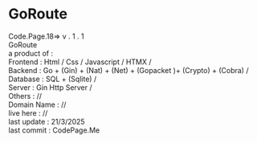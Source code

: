 # GoRoute

Code.Page.18=> v . 1 . 1 <br>
GoRoute <br>
a product of : <br>
      Frontend : Html / Css / Javascript  / HTMX /<br>
      Backend : Go + (Gin) + (Nat) + (Net) + (Gopacket )+ (Crypto) + (Cobra) / <br>
      Database : SQL + (Sqlite) /  <br>
      Server : Gin Http Server /   <br>
      Others : //  <br>
Domain Name : //   <br>
live here : //   <br>
last update : 21/3/2025 <br>
last commit : CodePage.Me  <br>

